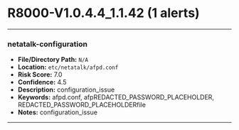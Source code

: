 # R8000-V1.0.4.4_1.1.42 (1 alerts)

---

### netatalk-configuration

- **File/Directory Path:** `N/A`
- **Location:** `etc/netatalk/afpd.conf`
- **Risk Score:** 7.0
- **Confidence:** 4.5
- **Description:** configuration_issue
- **Keywords:** afpd.conf, afpREDACTED_PASSWORD_PLACEHOLDER, REDACTED_PASSWORD_PLACEHOLDERfile
- **Notes:** configuration_issue

---
